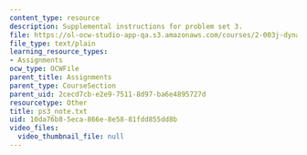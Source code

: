 ```yaml
---
content_type: resource
description: Supplemental instructions for problem set 3.
file: https://ol-ocw-studio-app-qa.s3.amazonaws.com/courses/2-003j-dynamics-and-control-i-fall-2007/10da76b85eca866e8e5881fdd855dd8b_ps3_note.txt
file_type: text/plain
learning_resource_types:
- Assignments
ocw_type: OCWFile
parent_title: Assignments
parent_type: CourseSection
parent_uid: 2cecd7cb-e2e9-7511-8d97-ba6e4895727d
resourcetype: Other
title: ps3_note.txt
uid: 10da76b8-5eca-866e-8e58-81fdd855dd8b
video_files:
  video_thumbnail_file: null
---
```

